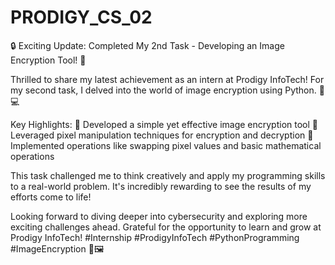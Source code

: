 # PRODIGY_CS_02
🔒 Exciting Update: Completed My 2nd Task - Developing an Image Encryption Tool! 📸

Thrilled to share my latest achievement as an intern at Prodigy InfoTech! For my second task, I delved into the world of image encryption using Python. 🐍💻

Key Highlights:
🔑 Developed a simple yet effective image encryption tool
🔑 Leveraged pixel manipulation techniques for encryption and decryption
🔑 Implemented operations like swapping pixel values and basic mathematical operations

This task challenged me to think creatively and apply my programming skills to a real-world problem. It's incredibly rewarding to see the results of my efforts come to life!

Looking forward to diving deeper into cybersecurity and exploring more exciting challenges ahead. Grateful for the opportunity to learn and grow at Prodigy InfoTech! #Internship #ProdigyInfoTech #PythonProgramming #ImageEncryption 🔐🖼️
